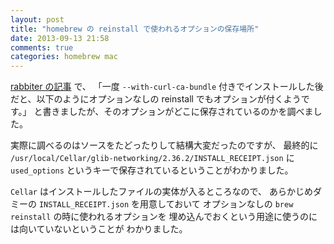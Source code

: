 ```yaml
---
layout: post
title: "homebrew の reinstall で使われるオプションの保存場所"
date: 2013-09-13 21:58
comments: true
categories: homebrew mac
---
```


[rabbiter の記事](/blog/2013-09-08-rabbiter-on-mac.html)
で、
「一度 `--with-curl-ca-bundle` 付きでインストールした後だと、以下のようにオプションなしの reinstall でもオプションが付くようです。」
と書きましたが、そのオプションがどこに保存されているのかを調べました。

<!--more-->

実際に調べるのはソースをたどったりして結構大変だったのですが、
最終的に
`/usr/local/Cellar/glib-networking/2.36.2/INSTALL_RECEIPT.json`
に `used_options` というキーで保存されているということがわかりました。

`Cellar` はインストールしたファイルの実体が入るところなので、
あらかじめダミーの `INSTALL_RECEIPT.json` を用意しておいて
オプションなしの `brew reinstall` の時に使われるオプションを
埋め込んでおくという用途に使うのには向いていないということが
わかりました。
